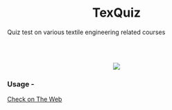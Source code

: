 <h1 align="center"> TexQuiz </h1>
<p>Quiz test on various textile engineering related courses<p><br><br> 

<p align="center"><img src="https://i.imgur.com/OHc224X.png"></p>

<h3>Usage - </h3>
<a href="https://triptoafsin.github.io/TexQuiz/"> Check on The Web </a>
